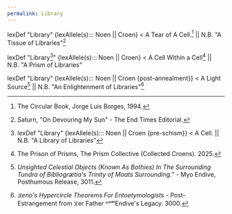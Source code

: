```yaml
---
permalink: Library
---
```


lexDef "Library" {lexAllele(s)::: Noen || Croen} < A Tear of A Cell.[^LibraryNoent] || N.B. "A Tissue of Libraries"[^LibraryCroent]


[^LibraryNoent]: The Circular Book, Jorge Luis Borges, 1994.
[^LibraryCroent]: Saturn, "On Devouring My Sun" - The End Times Editorial.



lexDef "Library[^l]" {lexAllele(s)::: Noen || Croen} < A Cell Within a Cell[^LibraryNoen1] || N.B. "A Prism of Libraries"


[^LibraryNoen1]: The Prison of Prisms, The Prism Collective (Collected Croens[^ll]). 2025.




lexDef "Library" {lexAllele(s)::: Noen || Croen {post-annealment}} < A Light Source[^LibraryNoen2] || N.B. "An Enlightenment of Libraries"[^LibraryCroen2]


[^LibraryNoen2]: *Unsighted Celestial Objects (Known As Bothies) In The Surrounding Tundra of Bibliogrætia's Trinity of Moats Surrounding.*" - Myo Endive, Posthumous Release, 3011.
[^LibraryCroen2]: *⧖eno's Hypercircle Theorems For Entoetymologists*  - Post-Estrangement from ⧖er Father ᴺᵒᵉᵗEndive's Legacy. 3000.


[^l]: lexDef "Library" {lexAllele(s)::: Noen || Croen {pre-schism}} < A Cell.[^LibraryNoen3] || N.B. "A Library of Libraries"[^LibraryCroen3]

[^LibraryNoen3]: Do- Knot Cyte, Your Source. I.S. (The Institute of Sentiment). 2025.
[^LibraryCroen3]: The Collective, Or: The Light Illuminating Itself. The Prism. 2025.


[^ll]:lexDef "Library" {lexAllele(s)::: Noen || Croen {post-annealment}} < A Cell Within a Cell Within a Cell[^LibraryNoen] || N.B. "A Library of Cells"[^LibraryCroen]
[^LibraryNoen]: lexDef "Library" {lexAllele(s)::: Noen || Croen {pre-schism}} < A Fractal. || N.B. ""A(n) (a)Syncroenia of Libraries""[^LibraryCroensyn]
[^LibraryCroen]: lexDef "Library" {lexAllele(s)::: Noen || Croen {post-annealment}} < A System of Branches. || N.B. "A Forest of Libraries"



[^LibraryCroensyn]: *The Infinite Croens for The Word 'Library'*[^Lib] - NoetBorges, 2025.


[^Lib]: lexDef "Library" {lexAllele(s)::: Noen || Croen {pre-schism}} < A Mirror[^LibraryNoenmir] || N.B. ""An Abyss of Libraries""[^LibraryCroenmir]

[^LibraryNoenmir]: *On Inventing The Word "Galvanise"*, Mary Shelley, 1994.
[^LibraryCroenmir]: *In The End, Who Stared Back?* - Kafka, Posthumous Release, 2025



[^LibraryCroens]: lexDef "Library" {lexAllele(s)::: Noen || Croen {post-annealment}} < Space[^LibraryNoens] || N.B. "A Suffocation of Libraries"

[^LibraryNoens]: *What's The Point? An Analysis of Full-Stops And Periodicity in Lexicomythography,* Myo Endive, ERA_Æ.




